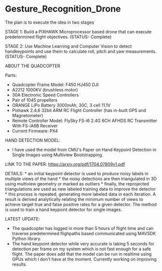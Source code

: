 # Gesture_Recognition_Drone
The plan is to execute the idea in two stages

STAGE 1: Build a PIXHAWK Microprocessor based drone that can execute predetermined flight objectives. (STATUS- Complete)

STAGE 2: Use Machine Learning and Computer Vision to detect handkeypoints and use them to calculate roll, pitch and yaw measurements. (STATUS- Complete)

ABOUT THE QUADCOPTER

Parts:
  * Quadcopter Frame Model: F450 HJ450 DJI
  * A2212 1000KV (brushless motor)
  * 30A Electronic Speed Controllers 
  * Pair of 1045 propellers
  * ORANGE LiPo Battery 3000mAh, 30C, 3 cell 11.1V
  * Pixhawk 2.4.6 32bit ARM RC Flight Controller (has in-built GPS and Magnetometer)
  * Remote Controller Model: FlySky FS-i6 2.4G 6CH AFHDS RC Transmitter With FS-iA6B Receiver
  * Current Firmware: PX4

HAND DETECTION MODEL:
  * I have used the model from CMU's Paper on Hand Keypoint Detection in Single Images using Multiview Bootstrapping.
  
  LINK TO THE PAPER: https://arxiv.org/pdf/1704.07809v1.pdf
  
  DETAILS:
    * an initial keypoint detector is used to produce noisy labels in multiple views of the hand
    * the noisy detections are then triangulated in 3D using multiview geometry or marked as outliers
    * finally, the reprojected triangulations are used as new labeled training data to improve the detector
    * this process is repeated, generating more labeled data in each iteration. A result is derived analytically relating the minimum number of views to achieve target true and false positive rates for a given detector. The method is used to train a hand keypoint detector for single images.

LATEST UPDATE:
  * The quadcopter has logged in more than 5 hours of flight time and can traverse predetermined flighpaths based communicated using MAVSDK Python library.
  * The hand keypoint detector while very accurate is taking 5 seconds for detection per frame on my system which is not fast enough for a safe flight. The paper does add that the model can be run in realtime using GPUs which I don't have at the moment. Currently working on improving results.

